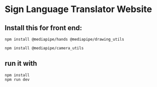 # Sign Language  Translator Website


## Install this for front end: 
```
npm install @mediapipe/hands @mediapipe/drawing_utils
```
``` 
npm install @mediapipe/camera_utils
```


## run it with 
``` 
npm install
npm run dev
```